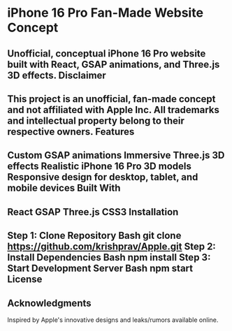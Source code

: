 iPhone 16 Pro Fan-Made Website Concept
==============================================
Unofficial, conceptual iPhone 16 Pro website built with React, GSAP animations, and Three.js 3D effects.
Disclaimer
------------
This project is an unofficial, fan-made concept and not affiliated with Apple Inc. All trademarks and intellectual property belong to their respective owners.
Features
------------
Custom GSAP animations
Immersive Three.js 3D effects
Realistic iPhone 16 Pro 3D models
Responsive design for desktop, tablet, and mobile devices
Built With
-------------
React
GSAP
Three.js
CSS3
Installation
---------------
Step 1: Clone Repository
Bash
git clone https://github.com/krishprav/Apple.git
Step 2: Install Dependencies
Bash
npm install
Step 3: Start Development Server
Bash
npm start
License
-------
Acknowledgments
------------------
Inspired by Apple's innovative designs and leaks/rumors available online.
